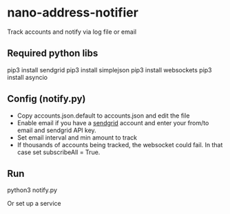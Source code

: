# nano-address-notifier
Track accounts and notify via log file or email

## Required python libs

pip3 install sendgrid
pip3 install simplejson
pip3 install websockets
pip3 install asyncio

## Config (notify.py)

* Copy accounts.json.default to accounts.json and edit the file
* Enable email if you have a [sendgrid](https://sendgrid.com/) account and enter your from/to email and sendgrid API key.
* Set email interval and min amount to track
* If thousands of accounts being tracked, the websocket could fail. In that case set subscribeAll = True.

## Run

python3 notify.py

Or set up a service